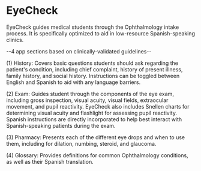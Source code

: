 # EyeCheck
EyeCheck guides medical students through the Ophthalmology intake process. It is specifically optimized to aid in low-resource Spanish-speaking clinics.

--4 app sections based on clinically-validated guidelines--

(1) History: Covers basic questions students should ask regarding the patient's condition, including chief complaint, history of present illness, family history, and social history. Instructions can be toggled between English and Spanish to aid with any language barriers.

(2) Exam: Guides student through the components of the eye exam, including gross inspection, visual acuity, visual fields, extraocular movement, and pupil reactivity. EyeCheck also includes Snellen charts for determining visual acuity and flashlight for assessing pupil reactivity. Spanish instructions are directly incorporated to help best interact with Spanish-speaking patients during the exam.

(3) Pharmacy: Presents each of the different eye drops and when to use them, including for dilation, numbing, steroid, and glaucoma.

(4) Glossary: Provides definitions for common Ophthalmology conditions, as well as their Spanish translation.
